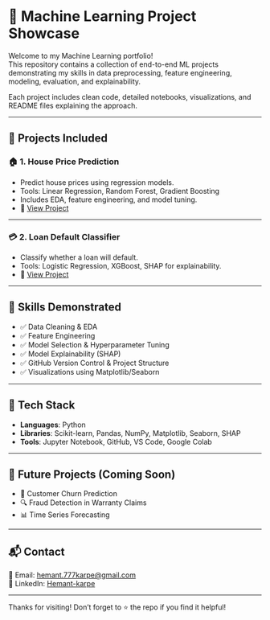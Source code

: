 # 🤖 Machine Learning Project Showcase

Welcome to my Machine Learning portfolio!  
This repository contains a collection of end-to-end ML projects demonstrating my skills in data preprocessing, feature engineering, modeling, evaluation, and explainability.

Each project includes clean code, detailed notebooks, visualizations, and README files explaining the approach.

---

## 📁 Projects Included

### 🏠 1. House Price Prediction
- Predict house prices using regression models.
- Tools: Linear Regression, Random Forest, Gradient Boosting
- Includes EDA, feature engineering, and model tuning.
- 📂 [View Project](./House%20Price%20Prediction)

---

### 💳 2. Loan Default Classifier
- Classify whether a loan will default.
- Tools: Logistic Regression, XGBoost, SHAP for explainability.
- 📂 [View Project](./Loan%20Approval)

---

## 🧠 Skills Demonstrated

- ✅ Data Cleaning & EDA
- ✅ Feature Engineering
- ✅ Model Selection & Hyperparameter Tuning
- ✅ Model Explainability (SHAP)
- ✅ GitHub Version Control & Project Structure
- ✅ Visualizations using Matplotlib/Seaborn

---

## 🔧 Tech Stack

- **Languages**: Python
- **Libraries**: Scikit-learn, Pandas, NumPy, Matplotlib, Seaborn, SHAP
- **Tools**: Jupyter Notebook, GitHub, VS Code, Google Colab

---

## 🌱 Future Projects (Coming Soon)

- 🧾 Customer Churn Prediction  
- 🔍 Fraud Detection in Warranty Claims  
- 📊 Time Series Forecasting  

---

## 📬 Contact

📧 Email: hemant.777karpe@gmail.com  
🔗 LinkedIn: [Hemant-karpe](https://www.linkedin.com/in/hemant-karpe )

---

Thanks for visiting! Don’t forget to ⭐️ the repo if you find it helpful!
